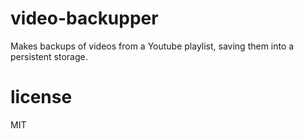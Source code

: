 # video-backupper

Makes backups of videos from a Youtube playlist, saving them into a persistent storage.

# license

MIT